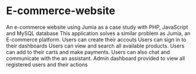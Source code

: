 # E-commerce-website
An e-commerce website using Jumia as a case study with PHP, JavaScript and MySQL database
This application solves a similar problem as Jumia, an E-commerce platform.
Users can create their accouts
Users can sign in to their dashboards
Users can view and search all available products.
Users can add to their carts and make payments.
Users can also chat and communicate with the an assistant.
Admin dashboard provided to view all registered users and their actions

